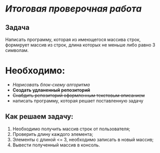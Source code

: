# ***Итоговая проверочная работа***

## Задача
Написать программу, которая из имеющегося массива строк, формирует массив из строк, длина которых не меньше либо равно 3 символам.

# Необходимо:
* *Нарисовать блок-схему алгоритма*
* **Создать удланенный репозиторий**
* ~~Снабдить репозиторий оформленным текстовым описанием~~
* написать программу, которая решает поставленную задачу

## Как решаем задачу:
1. Необходимо получить массив строк от пользователя;
2. Проверить длину каждого элемента;
3. Элементы с длиной <= 3, необходимо записать в новый массив;
4. Вывести полученный массив в консоль.